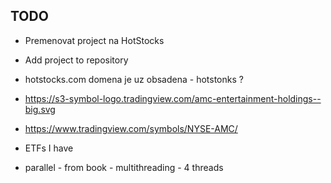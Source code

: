 ## TODO

+ Premenovat project na HotStocks
  
+ Add project to repository

+ hotstocks.com domena je uz obsadena - hotstonks ?


+ https://s3-symbol-logo.tradingview.com/amc-entertainment-holdings--big.svg
+ https://www.tradingview.com/symbols/NYSE-AMC/



+ ETFs I have
+ parallel - from book - multithreading - 4 threads
